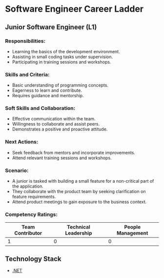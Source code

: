 # Software Engineer Career Ladder

## Junior Software Engineer (L1)

### Responsibilities:
- Learning the basics of the development environment.
- Assisting in small coding tasks under supervision.
- Participating in training sessions and workshops.

### Skills and Criteria:
- Basic understanding of programming concepts.
- Eagerness to learn and contribute.
- Requires guidance and mentorship.

### Soft Skills and Collaboration:
- Effective communication within the team.
- Willingness to collaborate and assist peers.
- Demonstrates a positive and proactive attitude.

### Next Actions:
- Seek feedback from mentors and incorporate improvements.
- Attend relevant training sessions and workshops.

### Scenario:
- A junior is tasked with building a small feature for a non-critical part of the application.
- They collaborate with the product team by seeking clarification on feature requirements.
- Attend product meetings to gain exposure to the business context.

### Competency Ratings:
| Team Contributor | Technical Leadership | People Management |
| ---------------- | -------------------- | ----------------- |
|         1        |          0           |         0         |

## Technology Stack
- [.NET](Technology%20Stack/.Net/Level%201.md)
